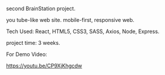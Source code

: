 second BrainStation project.

you tube-like web site. mobile-first, responsive web.

Tech Used: React, HTML5, CSS3, SASS, Axios, Node, Express.

project time: 3 weeks.

For Demo Video:

https://youtu.be/CP9XjKhgcdw
